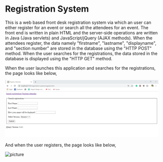 # Registration System
  This is a web based front desk registration system via which an user can either register for an event or search all the attendees
  for an event. The front end is written in plain HTML and the server-side operations are written in Java (Java servlets) and JavaScript/jQuery (AJAX methods). When the attendees register, the data namely "firstname", "lastname", "displayname", and "section number" are stored in the database using the "HTTP POST" method. When the user searches for the registrations, the data stored in the database is displayed using the "HTTP GET" method.
  
  When the user launches this application and searches for the registrations, the page looks like below,
  
  ![picture](registration2.PNG)
  
  And when the user registers, the page looks like below,
  
  ![picture](registrations1.PNG)
